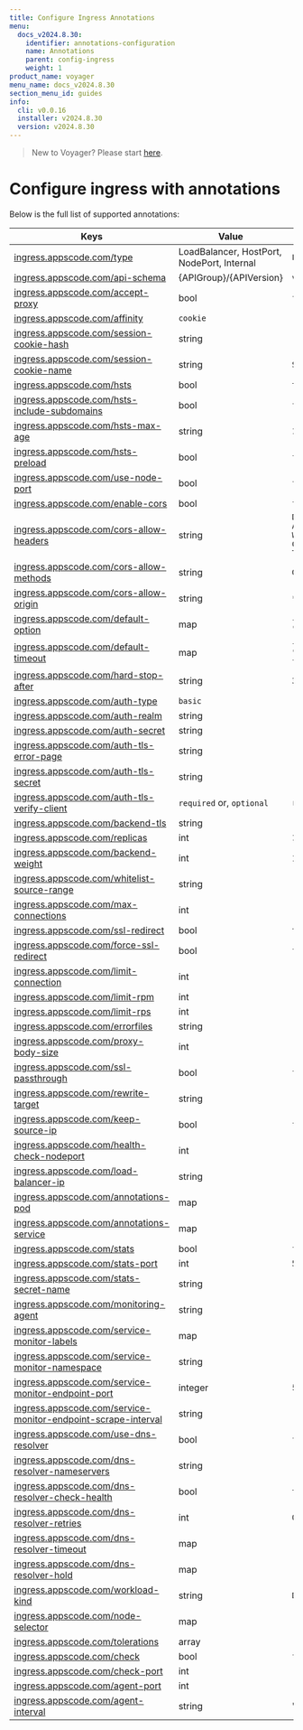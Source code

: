 ```yaml
---
title: Configure Ingress Annotations
menu:
  docs_v2024.8.30:
    identifier: annotations-configuration
    name: Annotations
    parent: config-ingress
    weight: 1
product_name: voyager
menu_name: docs_v2024.8.30
section_menu_id: guides
info:
  cli: v0.0.16
  installer: v2024.8.30
  version: v2024.8.30
---
```


> New to Voyager? Please start [here](/docs/v2024.8.30/concepts/overview).

# Configure ingress with annotations

Below is the full list of supported annotations:

|  Keys  |   Value   |  Default |
|--------|-----------|----------|
| [ingress.appscode.com/type](/docs/v2024.8.30/concepts/README) | LoadBalancer, HostPort, NodePort, Internal | `LoadBalancer` |
| [ingress.appscode.com/api-schema](/docs/v2024.8.30/concepts/overview) | {APIGroup}/{APIVersion} | `voyager.appscode.com/v1` |
| [ingress.appscode.com/accept-proxy](/docs/v2024.8.30/guides/ingress/configuration/accept-proxy) | bool | `false` |
| [ingress.appscode.com/affinity](/docs/v2024.8.30/guides/ingress/http/sticky-session) | `cookie` | |
| [ingress.appscode.com/session-cookie-hash](/docs/v2024.8.30/guides/ingress/http/sticky-session) | string | |
| [ingress.appscode.com/session-cookie-name](/docs/v2024.8.30/guides/ingress/http/sticky-session) | string | `SERVERID` |
| [ingress.appscode.com/hsts](/docs/v2024.8.30/guides/ingress/http/hsts) | bool | `true` |
| [ingress.appscode.com/hsts-include-subdomains](/docs/v2024.8.30/guides/ingress/http/hsts) | bool | `false` |
| [ingress.appscode.com/hsts-max-age](/docs/v2024.8.30/guides/ingress/http/hsts) | string | `15768000` |
| [ingress.appscode.com/hsts-preload](/docs/v2024.8.30/guides/ingress/http/hsts) | bool | `false` |
| [ingress.appscode.com/use-node-port](/docs/v2024.8.30/concepts/ingress-types/nodeport) | bool | `false` |
| [ingress.appscode.com/enable-cors](/docs/v2024.8.30/guides/ingress/http/cors) | bool | `false` |
| [ingress.appscode.com/cors-allow-headers](/docs/v2024.8.30/guides/ingress/http/cors) | string | `DNT,X-CustomHeader,Keep-Alive,User-Agent,X-Requested-With,If-Modified-Since,Cache-Control,Content-Type,Authorization` |
| [ingress.appscode.com/cors-allow-methods](/docs/v2024.8.30/guides/ingress/http/cors) | string | `GET,PUT,POST,DELETE,PATCH,OPTIONS` |
| [ingress.appscode.com/cors-allow-origin](/docs/v2024.8.30/guides/ingress/http/cors) | string | `*` |
| [ingress.appscode.com/default-option](/docs/v2024.8.30/guides/ingress/configuration/default-options) | map | `{"http-server-close": "true", "dontlognull": "true"}` |
| [ingress.appscode.com/default-timeout](/docs/v2024.8.30/guides/ingress/configuration/default-timeouts) | map | `{"connect": "5s", "server": "50s", "client": "50s", "client-fin": "50s", "tunnel": "50s"}` |
| [ingress.appscode.com/hard-stop-after](/docs/v2024.8.30/guides/ingress/configuration/hard-stop-after) | string | `30s` |
| [ingress.appscode.com/auth-type](/docs/v2024.8.30/guides/ingress/security/basic-auth) | `basic` | |
| [ingress.appscode.com/auth-realm](/docs/v2024.8.30/guides/ingress/security/basic-auth) | string | |
| [ingress.appscode.com/auth-secret](/docs/v2024.8.30/guides/ingress/security/basic-auth) | string | |
| [ingress.appscode.com/auth-tls-error-page](/docs/v2024.8.30/guides/ingress/security/tls-auth) | string | |
| [ingress.appscode.com/auth-tls-secret](/docs/v2024.8.30/guides/ingress/security/tls-auth) | string | |
| [ingress.appscode.com/auth-tls-verify-client](/docs/v2024.8.30/guides/ingress/security/tls-auth) | `required` or, `optional` | `required` |
| [ingress.appscode.com/backend-tls](/docs/v2024.8.30/guides/ingress/tls/backend-tls) | string | |
| [ingress.appscode.com/replicas](/docs/v2024.8.30/guides/ingress/scaling) | int | `1` |
| [ingress.appscode.com/backend-weight](/docs/v2024.8.30/guides/ingress/http/blue-green-deployment) | int | 1 |
| [ingress.appscode.com/whitelist-source-range](/docs/v2024.8.30/guides/ingress/configuration/whitelist) | string | |
| [ingress.appscode.com/max-connections](/docs/v2024.8.30/guides/ingress/configuration/max-connections) | int | |
| [ingress.appscode.com/ssl-redirect](/docs/v2024.8.30/guides/ingress/configuration/ssl-redirect) | bool | `true` |
| [ingress.appscode.com/force-ssl-redirect](/docs/v2024.8.30/guides/ingress/configuration/ssl-redirect) | bool | `false` |
| [ingress.appscode.com/limit-connection](/docs/v2024.8.30/guides/ingress/configuration/rate-limit) | int | |
| [ingress.appscode.com/limit-rpm](/docs/v2024.8.30/guides/ingress/configuration/rate-limit) | int | |
| [ingress.appscode.com/limit-rps](/docs/v2024.8.30/guides/ingress/configuration/rate-limit) | int | |
| [ingress.appscode.com/errorfiles](/docs/v2024.8.30/guides/ingress/configuration/error-files) | string | |
| [ingress.appscode.com/proxy-body-size](/docs/v2024.8.30/guides/ingress/configuration/body-size) | int | |
| [ingress.appscode.com/ssl-passthrough](/docs/v2024.8.30/guides/ingress/configuration/ssl-passthrough) | bool | `false` |
| [ingress.appscode.com/rewrite-target](/docs/v2024.8.30/guides/ingress/configuration/rewrite-target) | string | |
| [ingress.appscode.com/keep-source-ip](/docs/v2024.8.30/guides/ingress/configuration/keep-source-ip) | bool | `false` |
| [ingress.appscode.com/health-check-nodeport](/docs/v2024.8.30/guides/ingress/configuration/keep-source-ip) | int | |
| [ingress.appscode.com/load-balancer-ip](/docs/v2024.8.30/guides/ingress/configuration/loadbalancer-ip) | string | |
| [ingress.appscode.com/annotations-pod](/docs/v2024.8.30/guides/ingress/configuration/pod-annotations) | map | |
| [ingress.appscode.com/annotations-service](/docs/v2024.8.30/guides/ingress/configuration/service-annotations) | map | |
| [ingress.appscode.com/stats](/docs/v2024.8.30/guides/ingress/monitoring/haproxy-stats) | bool | `false` |
| [ingress.appscode.com/stats-port](/docs/v2024.8.30/guides/ingress/monitoring/haproxy-stats) | int | `56789` |
| [ingress.appscode.com/stats-secret-name](/docs/v2024.8.30/guides/ingress/monitoring/haproxy-stats) | string | |
| [ingress.appscode.com/monitoring-agent](/docs/v2024.8.30/guides/ingress/monitoring/using-coreos-prometheus-operator) | string  |         |
| [ingress.appscode.com/service-monitor-labels](/docs/v2024.8.30/guides/ingress/monitoring/using-coreos-prometheus-operator) | map     |         |
| [ingress.appscode.com/service-monitor-namespace](/docs/v2024.8.30/guides/ingress/monitoring/using-coreos-prometheus-operator) | string  |         |
| [ingress.appscode.com/service-monitor-endpoint-port](/docs/v2024.8.30/guides/ingress/monitoring/using-coreos-prometheus-operator) | integer | 56790   |
| [ingress.appscode.com/service-monitor-endpoint-scrape-interval](/docs/v2024.8.30/guides/ingress/monitoring/using-coreos-prometheus-operator) | string  |         |
| [ingress.appscode.com/use-dns-resolver](/docs/v2024.8.30/guides/ingress/http/external-svc#using-external-domain) | bool | `false` |
| [ingress.appscode.com/dns-resolver-nameservers](/docs/v2024.8.30/guides/ingress/http/external-svc#using-external-domain) | string | |
| [ingress.appscode.com/dns-resolver-check-health](/docs/v2024.8.30/guides/ingress/http/external-svc#using-external-domain) | bool | `true` |
| [ingress.appscode.com/dns-resolver-retries](/docs/v2024.8.30/guides/ingress/http/external-svc#using-external-domain) | int | `0` |
| [ingress.appscode.com/dns-resolver-timeout](/docs/v2024.8.30/guides/ingress/http/external-svc#using-external-domain) | map | |
| [ingress.appscode.com/dns-resolver-hold](/docs/v2024.8.30/guides/ingress/http/external-svc#using-external-domain) | map | |
| [ingress.appscode.com/workload-kind](/docs/v2024.8.30/guides/ingress/pod-placement#choosing-workload-kind) | string | `Deployment` |
| [ingress.appscode.com/node-selector](/docs/v2024.8.30/guides/ingress/pod-placement#using-node-selector) | map | |
| [ingress.appscode.com/tolerations](/docs/v2024.8.30/guides/ingress/pod-placement#using-taints-and-toleration) | array | |
| [ingress.appscode.com/check](/docs/v2024.8.30/guides/ingress/configuration/health-check) | bool | `false` |
| [ingress.appscode.com/check-port](/docs/v2024.8.30/guides/ingress/configuration/health-check) | int | |
| [ingress.appscode.com/agent-port](/docs/v2024.8.30/guides/ingress/configuration/agent-check) | int | |
| [ingress.appscode.com/agent-interval](/docs/v2024.8.30/guides/ingress/configuration/agent-check) | string | "2000ms" |
